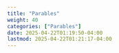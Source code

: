 ```yaml
---
title: "Parables"
weight: 40
categories: ["Parables"]
date: 2025-04-22T01:19:50-04:00
lastmod: 2025-04-22T01:21:17-04:00
---
```

